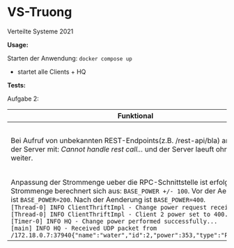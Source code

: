# VS-Truong
Verteilte Systeme 2021

**Usage:**

Starten der Anwendung: `docker compose up`
- startet alle Clients + HQ

**Tests:**

Aufgabe 2:

Funktional   | Performance  |
------------ | ------------ |
Bei Aufruf von unbekannten REST-Endpoints(z.B. /rest-api/bla) antwortet der Server mit: *Cannot handle rest call...* und der Server laeuft ohne Absturz weiter. |Aufruf von /rest-api/history hat eine durchschnittliche Antwortdauer von 8.61 ms.
Anpassung der Strommenge ueber die RPC-Schnittstelle ist erfolgreich. Die Strommenge berechnert sich aus: `BASE_POWER +/- 100`. Vor der Aenderung ist `BASE_POWER=200`. Nach der Aenderung ist `BASE_POWER=400`.<br />`[Thread-0] INFO ClientThriftImpl - Change power request received...`<br />`[Thread-0] INFO ClientThriftImpl - Client 2 power set to 400...`<br />`[Timer-0] INFO HQ - Change power performed successfully...`<br />`[main] INFO HQ - Received UDP packet from /172.18.0.7:37940{"name":"water","id":2,"power":353,"type":"PRODUCER"}` | Das gesamte System lief erfolgreich ohne Fehler ueber 5 min.




